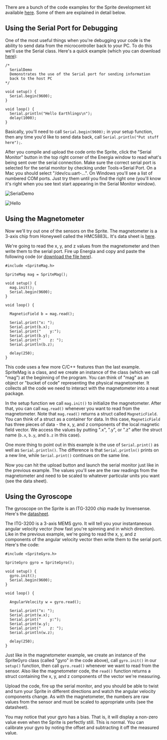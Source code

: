 There are a bunch of the code examples for the Sprite development kit available [here](https://github.com/kicksat/sprite/tree/master/Test_Code). Some of them are explained in detail below.

## Using the Serial Port for Debugging

One of the most useful things when you're debugging your code is the ability to send data from the microcontroller back to your PC. To do this we'll use the Serial class. Here's a quick example (which you can download [here](https://github.com/kicksat/sprite/blob/master/Test_Code/SerialDemo/SerialDemo.ino)):

```
/*
  SerialDemo
  Demonstrates the use of the Serial port for sending information
  back to the host PC
*/

void setup() {
  Serial.begin(9600);
}

void loop() {
  Serial.println("Hello Earthlings\n");
  delay(1000);
}
```

Basically, you'll need to call `Serial.begin(9600);` in your setup function, then any time you'd like to send data back, call `Serial.println("Put stuff here");`.

After you compile and upload the code onto the Sprite, click the "Serial Monitor" button in the top right corner of the Energia window to read what's being sent over the serial connection. Make sure the correct serial port is selected for the serial monitor by checking under Tools->Serial Port. On a Mac you should select "/dev/cu.uart-...". On Windows you'll see a list of numbered COM ports. Just try them until you find the right one (you'll know it's right when you see text start appearing in the Serial Monitor window). 

![SerialDemo](https://dl.dropbox.com/u/19178351/GItHub%20Wiki%20Pictures/Example_SerialDemo.png)

![Hello](https://dl.dropbox.com/u/19178351/GItHub%20Wiki%20Pictures/Example_SerialHello.png)

## Using the Magnetometer

Now we'll try out one of the sensors on the Sprite. The magnetometer is a 3-axis chip from Honeywell called the HMC5883L. It's data sheet is [here](http://dlnmh9ip6v2uc.cloudfront.net/datasheets/Sensors/Magneto/HMC5883L-FDS.pdf).

We're going to read the x, y, and z values from the magnetometer and then write them to the serial port. Fire up Energia and copy and paste the following code (or [download the file here](https://github.com/kicksat/sprite/blob/master/Test_Code/MagnetometerDemo/MagnetometerDemo.ino)).

```
#include <SpriteMag.h>

SpriteMag mag = SpriteMag();

void setup() {
  mag.init();
  Serial.begin(9600);
}

void loop() {
  
  MagneticField b = mag.read();
  
  Serial.print("x: ");
  Serial.print(b.x);
  Serial.print("    y:");
  Serial.print(b.y);
  Serial.print("    z: ");
  Serial.println(b.z);
  
  delay(250);
}
```

This code uses a few more C/C++ features than the last example. SpriteMag is a class, and we create an instance of the class (which we call "mag") at the beginning of the program. You can think of "mag" as an object or "bucket of code" representing the physical magnetometer. It collects all the code we need to interact with the magnetometer into a neat package.

In the setup function we call `mag.init()` to initialize the magnetometer. After that, you can call `mag.read()` whenever you want to read from the magnetometer. Note that `mag.read()` returns a struct called `MagneticField`. You can think of a struct as a container for data. In this case, `MagneticField` has three pieces of data - the x, y, and z components of the local magnetic field vector. We access the values by putting ".x", ".y", or ".z" after the struct name (`b.x`, `b.y`, and `b.z` in this case).

One more thing to point out in this example is the use of `Serial.print()` as well as `Serial.println()`. The difference is that `Serial.println()` prints on a new line, while `Serial.print()` continues on the same line.

Now you can hit the upload button and launch the serial monitor just like in the previous example. The values you'll see are the raw readings from the magnetometer and need to be scaled to whatever particular units you want (see the data sheet).

## Using the Gyroscope

The gyroscope on the Sprite is an ITG-3200 chip made by Invensense. Here's the [datasheet](http://www.sparkfun.com/datasheets/Sensors/Gyro/PS-ITG-3200-00-01.4.pdf).  

The ITG-3200 is a 3-axis MEMS gyro. It will tell you your instantaneous angular velocity vector (how fast you're spinning and in which direction). Like in the previous example, we're going to read the x, y, and z components of the angular velocity vector then write them to the serial port. Here's the code:

```
#include <SpriteGyro.h>

SpriteGyro gyro = SpriteGyro();

void setup() {
  gyro.init();
  Serial.begin(9600);
}

void loop() {
  
  AngularVelocity w = gyro.read();
  
  Serial.print("x: ");
  Serial.print(w.x);
  Serial.print("    y:");
  Serial.print(w.y);
  Serial.print("    z: ");
  Serial.println(w.z);
  
  delay(250);
}
```

Just like in the magnetometer example, we create an instance of the SpriteGyro class (called "gyro" in the code above), call `gyro.init()` in our `setup()` function, then call `gyro.read()` whenever we want to read from the sensor. Also like the magnetometer code, the `read()` function returns a struct containing the x, y, and z components of the vector we're measuring.

Upload the code, fire up the serial monitor, and you should be able to twist and turn your Sprite in different directions and watch the angular velocity components change. As with the magnetometer, the numbers are raw values from the sensor and must be scaled to appropriate units (see the datasheet).

You may notice that your gyro has a bias. That is, it will display a non-zero value even when the Sprite is perfectly still. This is normal. You can calibrate your gyro by noting the offset and subtracting it off the measured value.